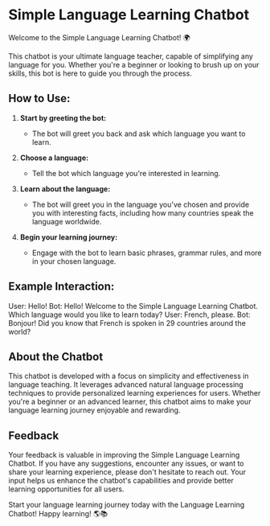 # Simple Language Learning Chatbot

Welcome to the Simple Language Learning Chatbot! 🌍

This chatbot is your ultimate language teacher, capable of simplifying any language for you. Whether you're a beginner or looking to brush up on your skills, this bot is here to guide you through the process.

## How to Use:

1. **Start by greeting the bot:** 
   - The bot will greet you back and ask which language you want to learn.

2. **Choose a language:**
   - Tell the bot which language you're interested in learning.

3. **Learn about the language:**
   - The bot will greet you in the language you've chosen and provide you with interesting facts, including how many countries speak the language worldwide.

4. **Begin your learning journey:**
   - Engage with the bot to learn basic phrases, grammar rules, and more in your chosen language.

## Example Interaction:

User: Hello!
Bot: Hello! Welcome to the Simple Language Learning Chatbot. Which language would you like to learn today?
User: French, please.
Bot: Bonjour! Did you know that French is spoken in 29 countries around the world?

## About the Chatbot
This chatbot is developed with a focus on simplicity and effectiveness in language teaching. It leverages advanced natural language processing techniques to provide personalized learning experiences for users. Whether you're a beginner or an advanced learner, this chatbot aims to make your language learning journey enjoyable and rewarding.

## Feedback

Your feedback is valuable in improving the Simple Language Learning Chatbot. If you have any suggestions, encounter any issues, or want to share your learning experience, please don't hesitate to reach out. Your input helps us enhance the chatbot's capabilities and provide better learning opportunities for all users.

Start your language learning journey today with the Language Learning Chatbot! Happy learning! 🌎📚
